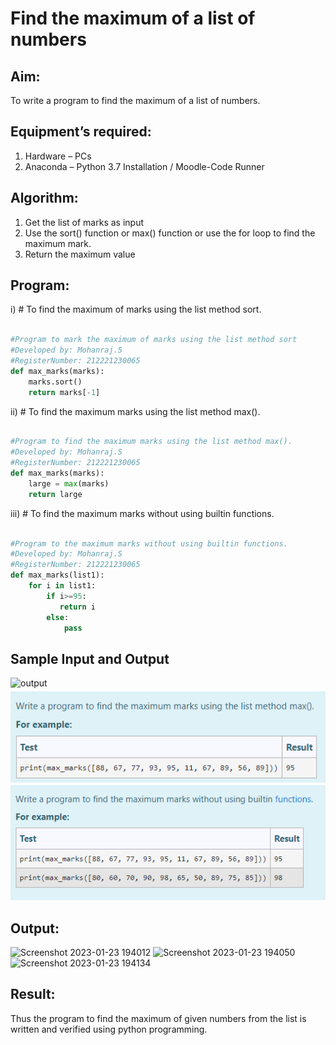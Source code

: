 # Find the maximum of a list of numbers
## Aim:
To write a program to find the maximum of a list of numbers.
## Equipment’s required:
1.	Hardware – PCs
2.	Anaconda – Python 3.7 Installation / Moodle-Code Runner
## Algorithm:
1.	Get the list of marks as input
2.	Use the sort() function or max() function or use the for loop to find the maximum mark.
3.	Return the maximum value
## Program:

i)	# To find the maximum of marks using the list method sort.
```Python

#Program to mark the maximum of marks using the list method sort
#Developed by: Mohanraj.S
#RegisterNumber: 212221230065
def max_marks(marks):
    marks.sort()
    return marks[-1]
```

ii)	# To find the maximum marks using the list method max().
```Python

#Program to find the maximum marks using the list method max().
#Developed by: Mohanraj.S
#RegisterNumber: 212221230065
def max_marks(marks):
    large = max(marks)
    return large
```

iii) # To find the maximum marks without using builtin functions.
```Python

#Program to the maximum marks without using builtin functions.
#Developed by: Mohanraj.S
#RegisterNumber: 212221230065
def max_marks(list1):
    for i in list1:
        if i>=95:
           return i
        else:
            pass
```
## Sample Input and Output
![output](./img/max_marks1.jpg) 
![output](p.png)
![output](a.png)


## Output:
![Screenshot 2023-01-23 194012](https://user-images.githubusercontent.com/121166075/214064141-c290d914-a59d-4b0d-8a59-3b8e58537b83.png)
![Screenshot 2023-01-23 194050](https://user-images.githubusercontent.com/121166075/214064194-d36b6a7e-cb72-4271-a576-d0e057f70e68.png)
![Screenshot 2023-01-23 194134](https://user-images.githubusercontent.com/121166075/214064229-e5a8bd96-8112-46c2-920a-2e21e203d5fb.png)

## Result:
Thus the program to find the maximum of given numbers from the list is written and verified using python programming.
